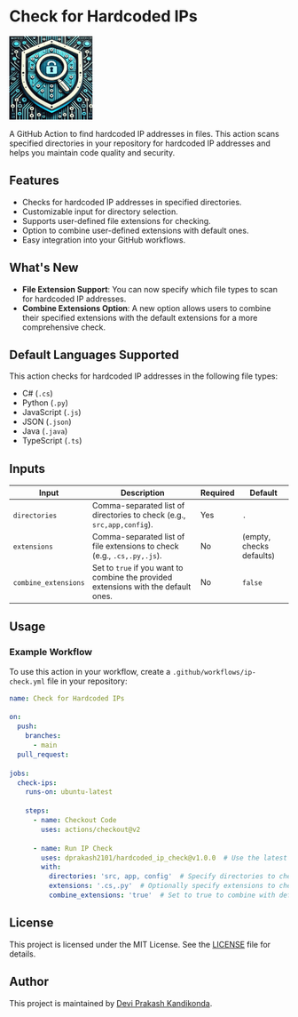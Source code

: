 # Check for Hardcoded IPs

<img src="images/icon.jpeg" alt="Check for Hardcoded IPs Icon" style="width: 150px; height: auto;"/>

A GitHub Action to find hardcoded IP addresses in files. This action scans specified directories in your repository for hardcoded IP addresses and helps you maintain code quality and security.

## Features

- Checks for hardcoded IP addresses in specified directories.
- Customizable input for directory selection.
- Supports user-defined file extensions for checking.
- Option to combine user-defined extensions with default ones.
- Easy integration into your GitHub workflows.

## What's New

- **File Extension Support**: You can now specify which file types to scan for hardcoded IP addresses.
- **Combine Extensions Option**: A new option allows users to combine their specified extensions with the default extensions for a more comprehensive check.


## Default Languages Supported

This action checks for hardcoded IP addresses in the following file types:

- C# (`.cs`)
- Python (`.py`)
- JavaScript (`.js`)
- JSON (`.json`)
- Java (`.java`)
- TypeScript (`.ts`)

## Inputs

| Input               | Description                                                                                           | Required | Default               |
|---------------------|-------------------------------------------------------------------------------------------------------|----------|-----------------------|
| `directories`       | Comma-separated list of directories to check (e.g., `src,app,config`).                              | Yes       | `.`                   |
| `extensions`        | Comma-separated list of file extensions to check (e.g., `.cs,.py,.js`).                             | No       | (empty, checks defaults) |
| `combine_extensions`| Set to `true` if you want to combine the provided extensions with the default ones.                  | No       | `false`               |


## Usage

### Example Workflow

To use this action in your workflow, create a `.github/workflows/ip-check.yml` file in your repository:

```yaml
name: Check for Hardcoded IPs

on:
  push:
    branches:
      - main
  pull_request:

jobs:
  check-ips:
    runs-on: ubuntu-latest

    steps:
      - name: Checkout Code
        uses: actions/checkout@v2

      - name: Run IP Check
        uses: dprakash2101/hardcoded_ip_check@v1.0.0  # Use the latest version
        with:
          directories: 'src, app, config'  # Specify directories to check
          extensions: '.cs,.py'  # Optionally specify extensions to check
          combine_extensions: 'true'  # Set to true to combine with default extensions

```


## License

This project is licensed under the MIT License. See the [LICENSE](LICENSE) file for details.

## Author

This project is maintained by [Devi Prakash Kandikonda](https://github.com/dprakash2101).
